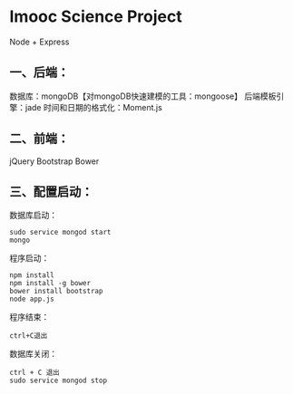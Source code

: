 Imooc Science Project
=====================

Node + Express

## 一、后端：

数据库：mongoDB【对mongoDB快速建模的工具：mongoose】
后端模板引擎：jade
时间和日期的格式化：Moment.js

## 二、前端：

jQuery
Bootstrap
Bower

## 三、配置启动：

数据库启动：
```
sudo service mongod start
mongo
```

程序启动：
```
npm install
npm install -g bower
bower install bootstrap
node app.js
```

程序结束：
```
ctrl+C退出
```

数据库关闭：
```
ctrl + C 退出
sudo service mongod stop
```